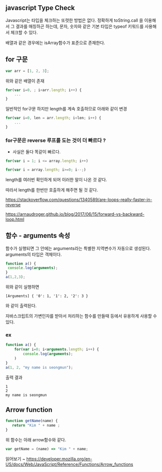 ## javascript Type Check

Javascript는 타입을 체크하는 또렷한 방법은 없다. 정확하게 toString.call 을 이용해서 그 결과를 매칭하곤 하는데, 문자, 숫자와 같은 기본 타입은 typeof 키워드를 사용해서 체크할 수 있다.

배열과 같은 경우에는 isArray함수가 표준으로 존재한다.

## for 구문

```javascript
var arr = [1, 2, 3];
```

위와 같은 배열이 존재

```javascript
for(var i=0, ; i<arr.length; i++) {
    ...
}
```

일반적인 for구문 하지만 length를 계속 호출하므로 아래와 같이 변경

```javascript
for(var i=0, len = arr.length; i<len; i++) {
    ...
}
```

### for구문은 reverse 루프를 도는 것이 더 빠르다 ?

- 사실은 둘다 똑같이 빠르다.

```javascript
for(var i = 1; i <= array.length; i++)
```

``` javascript
for(var i = array.length; i>=0; i--;)
```

length를 여러번 확인하게 되어 이러한 말이 나온 것 같다.

따라서 length를 한번만 호출하게 해주면 될 것 같다.

https://stackoverflow.com/questions/1340589/are-loops-really-faster-in-reverse

https://arnaudroger.github.io/blog/2017/06/15/forward-vs-backward-loop.html

## 함수 - arguments 속성

함수가 실행되면 그 안에는 arguments라는 특별한 지역변수가 자동으로 생성된다. arguments의 타입은 객체이다.

```javascript
function a() {
 console.log(arguments);
}
a(1,2,3);
```

위와 같이 실행하면 

```text
[Arguments] { '0': 1, '1': 2, '2': 3 }
```
와 같이 출력된다.

자바스크립트의 가변인자를 받아서 처리하는 함수를 만들때 등에서 유용하게 사용할 수 있다.

### ex

```javascript
function a() {
    for(var i=0; i<arguments.length; i++) {
        console.log(arguments);
    )
}
a(1, 2, "my name is seongmun");
```

출력 결과 

```text
1
2
my name is seongmun
```

## Arrow function

```javascript
function getName(name) {
   return "Kim " + name ;
}
```

위 함수는 아래 arrow함수와 같다.

```javascript
var getName = (name) => "Kim " + name;
```

읽어보기 ~
https://developer.mozilla.org/en-US/docs/Web/JavaScript/Reference/Functions/Arrow_functions


